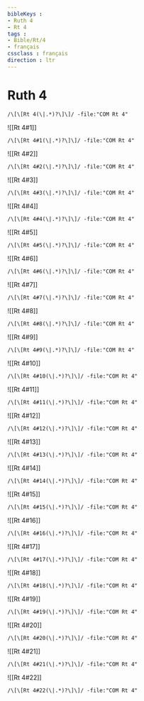 ```yaml
---
bibleKeys : 
- Ruth 4
- Rt 4
tags : 
- Bible/Rt/4
- français
cssclass : français
direction : ltr
---
```


# Ruth 4

```query
/\[\[Rt 4(\|.*)?\]\]/ -file:"COM Rt 4"
```



![[Rt 4#1]]

```query
/\[\[Rt 4#1(\|.*)?\]\]/ -file:"COM Rt 4"
```

![[Rt 4#2]]

```query
/\[\[Rt 4#2(\|.*)?\]\]/ -file:"COM Rt 4"
```

![[Rt 4#3]]

```query
/\[\[Rt 4#3(\|.*)?\]\]/ -file:"COM Rt 4"
```

![[Rt 4#4]]

```query
/\[\[Rt 4#4(\|.*)?\]\]/ -file:"COM Rt 4"
```

![[Rt 4#5]]

```query
/\[\[Rt 4#5(\|.*)?\]\]/ -file:"COM Rt 4"
```

![[Rt 4#6]]

```query
/\[\[Rt 4#6(\|.*)?\]\]/ -file:"COM Rt 4"
```

![[Rt 4#7]]

```query
/\[\[Rt 4#7(\|.*)?\]\]/ -file:"COM Rt 4"
```

![[Rt 4#8]]

```query
/\[\[Rt 4#8(\|.*)?\]\]/ -file:"COM Rt 4"
```

![[Rt 4#9]]

```query
/\[\[Rt 4#9(\|.*)?\]\]/ -file:"COM Rt 4"
```

![[Rt 4#10]]

```query
/\[\[Rt 4#10(\|.*)?\]\]/ -file:"COM Rt 4"
```

![[Rt 4#11]]

```query
/\[\[Rt 4#11(\|.*)?\]\]/ -file:"COM Rt 4"
```

![[Rt 4#12]]

```query
/\[\[Rt 4#12(\|.*)?\]\]/ -file:"COM Rt 4"
```

![[Rt 4#13]]

```query
/\[\[Rt 4#13(\|.*)?\]\]/ -file:"COM Rt 4"
```

![[Rt 4#14]]

```query
/\[\[Rt 4#14(\|.*)?\]\]/ -file:"COM Rt 4"
```

![[Rt 4#15]]

```query
/\[\[Rt 4#15(\|.*)?\]\]/ -file:"COM Rt 4"
```

![[Rt 4#16]]

```query
/\[\[Rt 4#16(\|.*)?\]\]/ -file:"COM Rt 4"
```

![[Rt 4#17]]

```query
/\[\[Rt 4#17(\|.*)?\]\]/ -file:"COM Rt 4"
```

![[Rt 4#18]]

```query
/\[\[Rt 4#18(\|.*)?\]\]/ -file:"COM Rt 4"
```

![[Rt 4#19]]

```query
/\[\[Rt 4#19(\|.*)?\]\]/ -file:"COM Rt 4"
```

![[Rt 4#20]]

```query
/\[\[Rt 4#20(\|.*)?\]\]/ -file:"COM Rt 4"
```

![[Rt 4#21]]

```query
/\[\[Rt 4#21(\|.*)?\]\]/ -file:"COM Rt 4"
```

![[Rt 4#22]]

```query
/\[\[Rt 4#22(\|.*)?\]\]/ -file:"COM Rt 4"
```


